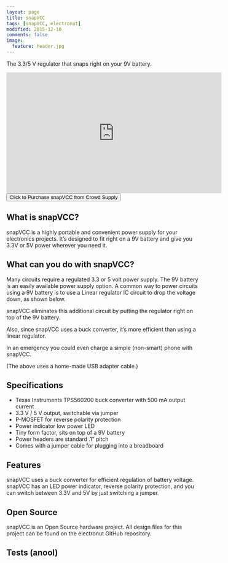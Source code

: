 ```yaml
---
layout: page
title: snapVCC
tags: [snapVCC, electronut]
modified: 2015-12-10
comments: false
image:
  feature: header.jpg
---
```


The 3.3/5 V regulator that snaps right on your 9V battery.

<iframe width="560" height="315" src="https://www.youtube.com/embed/1iNu29gCykA" frameborder="0" allowfullscreen></iframe>

<br/>

<form action="https://www.crowdsupply.com/electronut/snapvcc">
    <input type="submit" value="Click to Purchase snapVCC from Crowd Supply">
</form>

## What is snapVCC?

snapVCC is a highly portable and convenient power supply for your electronics projects. It’s designed to fit right on a 9V battery and give you 3.3V or 5V power wherever you need it.

## What can you do with snapVCC?

Many circuits require a regulated 3.3 or 5 volt power supply. The 9V battery is an easily available power supply option. A common way to power circuits using a 9V battery is to use a Linear regulator IC circuit to drop the voltage down, as shown below.


snapVCC eliminates this additional circuit by putting the regulator right on top of the 9V battery.

Also, since snapVCC uses a buck converter, it’s more efficient than using a linear regulator.


In an emergency you could even charge a simple (non-smart) phone with snapVCC.


(The above uses a home-made USB adapter cable.)

## Specifications

* Texas Instruments TPS560200 buck converter with 500 mA output current
* 3.3 V / 5 V output, switchable via jumper
* P-MOSFET for reverse polarity protection
* Power indicator low power LED
* Tiny form factor, sits on top of a 9V battery
* Power headers are standard .1” pitch
* Comes with a jumper cable for plugging into a breadboard

## Features

snapVCC uses a buck converter for efficient regulation of battery voltage. snapVCC has an LED power indicator, reverse polarity protection, and you can switch between 3.3V and 5V by just switching a jumper.

## Open Source

snapVCC is an Open Source hardware project. All design files for this project can be found on the electronut GitHub repository.


## Tests (anool)
